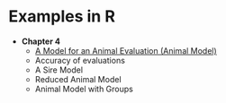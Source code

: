 # Examples in R

- **Chapter 4**
  - [A Model for an Animal Evaluation (Animal Model)](/Content/Chapter_04/Chapter_04_1.R) 
  - Accuracy of evaluations 
  - A Sire Model
  - Reduced Animal Model 
  - Animal Model with Groups
